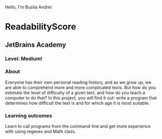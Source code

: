 Hello, I'm Busila Andrei
# ReadabilityScore
## JetBrains Academy

### Level: Medium!

### About
Everyone has their own personal reading history, and as we grow up, we are able to comprehend more and more complicated texts. But how do you estimate the level of difficulty of 
a given text, and how do you teach a computer to do that? In this project, you will find it out: write a program that determines how difficult the text is and for which age it 
is most suitable.

### Learning outcomes
Learn to call programs from the command-line and get more experience with using regexes and Math class.
